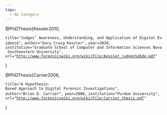 ```yaml
---
tags:
  - No Category
---
```

<bibtex> @PhDThesis{Kessler2010,

`title="Judges’ Awareness, Understanding, and Application of Digital Evidence",`
`author="Gary Craig Kessler",`
`year=2010,`
`institution="Graduate School of Computer and Information Sciences Nova Southeastern University",`
`url="`[`http://www.forensicswiki.org/wiki/File:Kessler_judges%26de.pdf`](http://www.forensicswiki.org/wiki/File:Kessler_judges%26de.pdf)`"`

} </bibtex>

<bibtex> @PhDThesis{Carrier2006,

`title="A Hypothesis-Based Approach to Digital Forensic Investigations",`
`author="Brian D. Carrier",`
`year=2006,`
`institution="Purdue University",`
`url="`[`http://www.forensicswiki.org/wiki/File:Carrier_thesis.pdf`](http://www.forensicswiki.org/wiki/File:Carrier_thesis.pdf)`"`

} </bibtex>